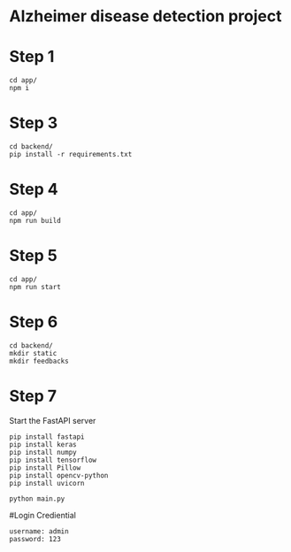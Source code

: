 
# Alzheimer disease detection project

# Step 1
```
cd app/
npm i
```
# Step 3
```
cd backend/
pip install -r requirements.txt
```

# Step 4
```
cd app/
npm run build
```

# Step 5
```
cd app/
npm run start
```
# Step 6
```
cd backend/
mkdir static
mkdir feedbacks
```

# Step 7
Start the FastAPI server
```
pip install fastapi
pip install keras
pip install numpy
pip install tensorflow
pip install Pillow
pip install opencv-python
pip install uvicorn

python main.py
```

#Login Crediential
```
username: admin
password: 123
```
